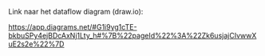 Link naar het dataflow diagram (draw.io): 

https://app.diagrams.net/#G1i9yg1cTE-bkbuSPy4ejBDcAxNj1Lty_h#%7B%22pageId%22%3A%22Zk6usjajCIvwwXuE2s2e%22%7D
